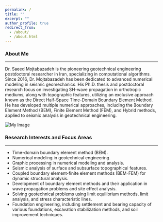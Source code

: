 ```yaml
---
permalink: /
title: ""
excerpt: ""
author_profile: true
redirect_from: 
  - /about/
  - /about.html
---
```


### About Me
___
Dr. Saeed Mojtabazadeh is the pioneering geotechnical engineering postdoctoral researcher in Iran, specializing in computational algorithms. Since 2016, Dr. Mojtabazadeh has been dedicated to advanced numerical modeling in seismic geomechanics. His Ph.D. thesis and postdoctoral research focus on investigating SH-wave propagation in orthotropic mediums, along with topographic features, utilizing an exclusive approach known as the Direct Half-Space Time-Domain Boundary Element Method. He has developed multiple numerical approaches, including the Boundary Element Method (BEM), Finite Element Method (FEM), and Hybrid methods, applied to seismic analysis in geotechnical engineering.

![My Image](https://github.com/mojtabazadeh/mojtabazadeh.github.io/blob/main/images/2024-01-25%20cropped3.jpg?raw=true)

### Research Interests and Focus Areas
___
* Time-domain boundary element method (BEM).
* Numerical modeling in geotechnical engineering.
* Graphic processing in numerical modeling and analysis.
* Seismic analysis of surface and subsurface topographical features.
* Coupled boundary element-finite element methods (BEM-FEM) for dynamic structural analysis.
* Development of boundary element methods and their application in wave propagation problems and site effect analysis.
* Solving geotechnical problems using limit equilibrium methods, limit analysis, and stress characteristic lines.
* Foundation engineering, including settlement and bearing capacity of various foundations, excavation stabilization methods, and soil improvement techniques.


